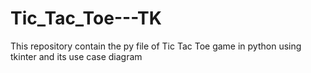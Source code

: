 # Tic_Tac_Toe---TK
This repository contain the py file of Tic Tac Toe game in python using tkinter and its use case diagram
